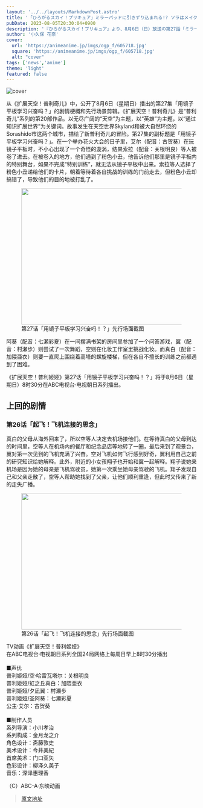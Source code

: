 ```yaml
---
layout: '../../layouts/MarkdownPost.astro'
title: '「ひろがるスカイ！プリキュア」ミラーパッドに引きずり込まれる!? ソラはメイクに挑戦して…第27話先行カット'
pubDate: 2023-08-05T20:30:04+0900
description: '『ひろがるスカイ！プリキュア』より、8月6日（日）放送の第27話「ミラーパッドでワクワクレッスン!?」のあらすじ・先行場面カットが公開された。'
author: '小久保 花奈'
cover:
  url: 'https://animeanime.jp/imgs/ogp_f/605718.jpg'
  square: 'https://animeanime.jp/imgs/ogp_f/605718.jpg'
  alt: "cover"
tags: ['news','anime']
theme: 'light'
featured: false
---
```


![cover](https://animeanime.jp/imgs/ogp_f/605718.jpg)

从《扩展天空！普利奇儿》中，公开了8月6日（星期日）播出的第27集「用镜子平板学习兴奋吗？」的剧情梗概和先行场景剪辑。《扩展天空！普利奇儿》是“普利奇儿”系列的第20部作品。以无尽广阔的“天空”为主题，以“英雄”为主题，以“通过知识扩展世界”为关键词。故事发生在天空世界Skyland和被大自然环绕的Sorashido市这两个城市，描绘了新普利奇儿的冒险。第27集的副标题是「用镜子平板学习兴奋吗？」。在一个举办花火大会的日子里，艾尔（配音：古贺葵）在玩镜子平板时，不小心出现了一个奇怪的漩涡，结果索拉（配音：关根明良）等人被卷了进去。在被卷入的地方，他们遇到了粉色小丑，他告诉他们那里是镜子平板内的特别舞台，如果不完成“特别训练”，就无法从镜子平板中出来。索拉等人选择了粉色小丑递给他们的卡片，朝着等待着各自挑战的训练的门前走去，但粉色小丑却搞错了，导致他们的目的地被打乱了。
<br></p><figure class="ctms-editor-image"><img src="https://animeanime.jp/imgs/zoom/605716.jpg" class="inline-article-image" width="640" height="360"><figcaption>第27话「用镜子平板学习兴奋吗！？」先行场面截图</figcaption></figure><p>阿葵（配音：七瀬彩夏）在一间摆满书架的房间里参加了一个问答游戏，翼（配音：村瀬歩）则尝试了一次舞蹈，空则在化妆工作室里挑战化妆。而真白（配音：加隈亜衣）则要一直爬上围绕着高塔的螺旋楼梯，但在各自不擅长的训练之前都遇到了困难。</p><p>《扩展天空！普利姬娅》第27话「用镜子平板学习兴奋吗！？」将于8月6日（星期日）8时30分在ABC电视台·电视朝日系列播出。</p><h2>上回的剧情</h2><h3>第26话「起飞！飞机连接的思念」</h3><p>真白的父母从海外回来了，所以空等人决定去机场接他们。在等待真白的父母到达的时间里，空等人在机场内的餐厅和纪念品店等地转了一圈，最后来到了观景台，翼对第一次见到的飞机充满了兴奋。空对飞机如何飞行感到好奇，翼利用自己之前的研究知识给她解释。此外，附近的小女孩翔子也开始和翼一起解释。翔子说她来机场是因为她的母亲是飞机驾驶员，她第一次乘坐她母亲驾驶的飞机。翔子发现自己和父亲走散了，空等人帮助她找到了父亲，让他们顺利重逢，但此时又传来了新的走失广播。</p><figure class="ctms-editor-image"><img src="https://animeanime.jp/imgs/zoom/605733.jpg" class="inline-article-image" width="640" height="360"><figcaption>第26话「起飞！飞机连接的思念」先行场面截图</figcaption></figure><p>TV动画《扩展天空！普利姬娅》<br>在ABC电视台·电视朝日系列全国24局网络上每周日早上8时30分播出<br><br>■声优<br>普利姬娅/空·哈雷瓦塔尔：关根明良<br>普利姬娅/虹之丘真白：加隈亜衣<br>普利姬娅/夕凪翼：村瀬歩<br>普利姬娅/圣阿葵：七瀬彩夏<br>公主·艾尔：古贺葵<br><br>■制作人员<br>系列导演：小川孝治<br>系列构成：金月龙之介<br>角色设计：斋藤敦史<br>美术设计：今井美紀<br>首席美术：门口亚矢<br>色彩设计：柳泽久美子<br>音乐：深泽惠理香</p></div><p>（C）ABC-A·东映动画</p>

>[原文地址](https://animeanime.jp/article/2023/08/05/79113.html)  